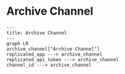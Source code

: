 # Archive Channel

```mermaid
---
title: Archive Channel
---
graph LR
archive_channel["Archive Channel"]
replicated_app ---> archive_channel
replicated_api_token ---> archive_channel
channel_id ---> archive_channel
```